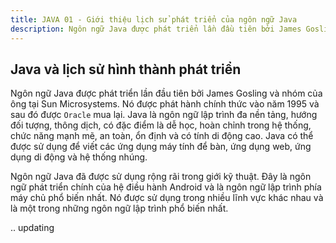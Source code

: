 ```yaml
---
title: JAVA 01 - Giới thiệu lịch sử phát triển của ngôn ngữ Java
description: Ngôn ngữ Java được phát triển lần đầu tiên bởi James Gosling và nhóm của ông tại Sun Microsystems. Nó được phát hành chính thức vào năm 1995 và sau đó được Oracle mua lại. Java là ngôn ngữ lập trình đa nền tảng, hướng đối tượng
---
```


## Java và lịch sử hình thành phát triển

Ngôn ngữ Java được phát triển lần đầu tiên bởi James Gosling và nhóm của ông tại Sun Microsystems. Nó được phát hành chính thức vào năm 1995 và sau đó được `Oracle` mua lại. Java là ngôn ngữ lập trình đa nền tảng, hướng đối tượng, thông dịch, có đặc điểm là dễ học, hoàn chỉnh trong hệ thống, chức năng mạnh mẽ, an toàn, ổn định và có tính di động cao. Java có thể được sử dụng để viết các ứng dụng máy tính để bàn, ứng dụng web, ứng dụng di động và hệ thống nhúng.

Ngôn ngữ Java đã được sử dụng rộng rãi trong giới kỹ thuật. Đây là ngôn ngữ phát triển chính của hệ điều hành Android và là ngôn ngữ lập trình phía máy chủ phổ biến nhất. Nó được sử dụng trong nhiều lĩnh vực khác nhau và là một trong những ngôn ngữ lập trình phổ biến nhất.

.. updating